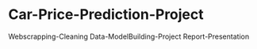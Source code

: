 # Car-Price-Prediction-Project
Webscrapping-Cleaning Data-ModelBuilding-Project Report-Presentation
